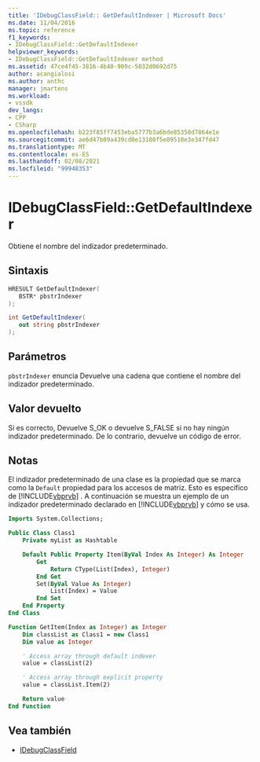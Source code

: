 ```yaml
---
title: 'IDebugClassField:: GetDefaultIndexer | Microsoft Docs'
ms.date: 11/04/2016
ms.topic: reference
f1_keywords:
- IDebugClassField::GetDefaultIndexer
helpviewer_keywords:
- IDebugClassField::GetDefaultIndexer method
ms.assetid: 47ce4f45-3816-4b40-909c-5032d0692d75
author: acangialosi
ms.author: anthc
manager: jmartens
ms.workload:
- vssdk
dev_langs:
- CPP
- CSharp
ms.openlocfilehash: b223f85ff7453eba5777b3a6bde85350d7864e1e
ms.sourcegitcommit: ae6d47b09a439cd0e13180f5e89510e3e347fd47
ms.translationtype: MT
ms.contentlocale: es-ES
ms.lasthandoff: 02/08/2021
ms.locfileid: "99948353"
---
```

# <a name="idebugclassfieldgetdefaultindexer"></a>IDebugClassField::GetDefaultIndexer
Obtiene el nombre del indizador predeterminado.

## <a name="syntax"></a>Sintaxis

```cpp
HRESULT GetDefaultIndexer( 
   BSTR* pbstrIndexer
);
```

```csharp
int GetDefaultIndexer(
   out string pbstrIndexer
);
```

## <a name="parameters"></a>Parámetros
`pbstrIndexer` enuncia Devuelve una cadena que contiene el nombre del indizador predeterminado.

## <a name="return-value"></a>Valor devuelto
 Si es correcto, Devuelve S_OK o devuelve S_FALSE si no hay ningún indizador predeterminado. De lo contrario, devuelve un código de error.

## <a name="remarks"></a>Notas
 El indizador predeterminado de una clase es la propiedad que se marca como la `Default` propiedad para los accesos de matriz. Esto es específico de [!INCLUDE[vbprvb](../../../code-quality/includes/vbprvb_md.md)] . A continuación se muestra un ejemplo de un indizador predeterminado declarado en [!INCLUDE[vbprvb](../../../code-quality/includes/vbprvb_md.md)] y cómo se usa.

```vb
Imports System.Collections;

Public Class Class1
    Private myList as Hashtable

    Default Public Property Item(ByVal Index As Integer) As Integer
        Get
            Return CType(List(Index), Integer)
        End Get
        Set(ByVal Value As Integer)
            List(Index) = Value
        End Set
    End Property
End Class

Function GetItem(Index as Integer) as Integer
    Dim classList as Class1 = new Class1
    Dim value as Integer

    ' Access array through default indexer
    value = classList(2)

    ' Access array through explicit property
    value = classList.Item(2)

    Return value
End Function
```

## <a name="see-also"></a>Vea también
- [IDebugClassField](../../../extensibility/debugger/reference/idebugclassfield.md)
